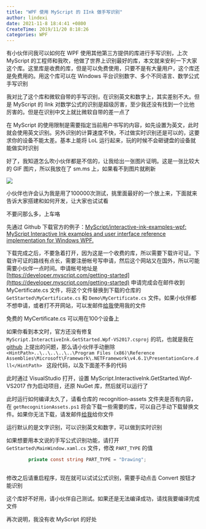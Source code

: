 ```yaml
---
title: "WPF 使用 MyScript 的 IInk 做手写识别"
author: lindexi
date: 2021-11-8 18:4:41 +0800
CreateTime: 2019/11/20 8:18:26
categories: WPF
---
```


有小伙伴问我可以如何在 WPF 使用其他第三方提供的库进行手写识别，上次 MyScript 的工程师和我吹，他做了世界上识别最好的库，本文就来安利一下大家这个库。这里库是收费的库，但是可以免费使用，只要不是有大量用户，这个库还是免费用的。用这个库可以在 Windows 平台识别数字、多个不同语言、数学公式手写识别

<!--more-->


<!-- CreateTime:2019/11/20 8:18:26 -->

<!-- csdn -->

我对比了这个库和微软自带的手写识别，在识别英文和数字上，其实差别不大。但是 MyScript 的 IInk 对数学公式的识别是超级厉害，至少我还没有找到一个比他厉害的。但是在识别中文上就比微软自带的差一点了

在 MyScript 的使用限制是需要指定当前用户书写的内容，如先设置为英文，此时就会使用英文识别。另外识别的计算速度不快，不过做实时识别还是可以的，这要求你的设备不能太差。基本上能将 LoL 运行起来，玩的时候不会砸键盘的设备就能做实时识别

好了，我知道怎么吹小伙伴都是不信的，让我给出一张图片证明。这是一张比较大的 GIF 图片，所以我放在了 sm.ms 上，如果看不到图片就刷新

<!-- ![](image/WPF 使用 MyScript 的 IInk 做手写识别/WPF 使用 MyScript 的 IInk 做手写识别0.gif) -->

![](https://i.loli.net/2019/11/18/EH9TIqwUndyBVft.gif)

小伙伴也许会认为我是用了100000次测试，挑里面最好的一个放上来，下面就来告诉大家搭建和如何开发，让大家也试试看

不要问那么多，上车咯

先通过 Github 下载官方的例子：[MyScript/interactive-ink-examples-wpf: MyScript Interactive Ink examples and user interface reference implementation for Windows WPF.](https://github.com/MyScript/interactive-ink-examples-wpf )

下载完成之后，不要急着打开，因为这是一个收费的库，所以需要下载许可证。下载许可证的路线有点长，需要注册帐号写申请，然后这个网站又在国外，所以可能需要小伙伴一点时间。申请帐号地址是 [https://developer.myscript.com/getting-started](https://developer.myscript.com/getting-started) 申请完成会在邮件收到 MyCertificate.cs 文件，将这个文件替换到下载的仓库的 `GetStarted\MyCertificate.cs` 和 `Demo\MyCertificate.cs` 文件。如果小伙伴都不想申请，或者打不开网站，可以发邮件[给我](mailto:lindexi_gd@163.com)使用我的文件

免费的 MyCertificate.cs 可以用在100个设备上

如果你看到本文时，官方还没有修复 `MyScript.InteractiveInk.GetStarted.Wpf-VS2017.csproj` 的坑，也就是我在 [github](https://github.com/MyScript/interactive-ink-examples-wpf/issues/2) 上提出的问题，那么请小伙伴手动删除 `<HintPath>..\..\..\..\..\Program Files (x86)\Reference Assemblies\Microsoft\Framework\.NETFramework\v4.6.1\PresentationCore.dll</HintPath> ` 这段代码，以及下面差不多的代码

此时通过 VisualStudio 打开，设置 MyScript.InteractiveInk.GetStarted.Wpf-VS2017 作为启动项目，还原 NuGet 库，然后就可以运行了

此时运行如何编译太久了，请看仓库的 recognition-assets 文件夹是否有内容，在 `getRecognitionAssets.ps1` 将会下载一些需要的库，可以自己手动下载替换文件。如果你无法下载，请发邮件[给我](mailto:lindexi_gd@163.com)给你文件

运行默认的是文字识别，可以识别英文和数字，可以做到实时识别

如果想要用本文说的手写公式识别功能，请打开 `GetStarted\MainWindow.xaml.cs` 文件，修改 `PART_TYPE` 的值

```csharp
        private const string PART_TYPE = "Drawing";
      
```

修改之后请重启程序，现在就可以试试公式识别，需要手动点击 Convert 按钮才能识别

这个库好不好用，请小伙伴自己测试。如果还是无法编译成功，请找我要编译完成文件

再次说明，我没有收 MyScript 的好处

